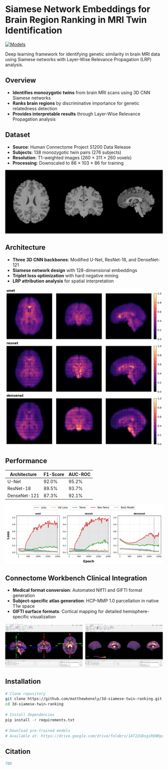 # Siamese Network Embeddings for Brain Region Ranking in MRI Twin Identification

[![Models](https://img.shields.io/badge/Models-Available-blue)](https://drive.google.com/drive/folders/1AT22UDsgiR6NRpqpN0CBJRxVZWEFfX68?usp=sharing)

Deep learning framework for identifying genetic similarity in brain MRI data using Siamese networks with Layer-Wise Relevance Propagation (LRP) analysis.

## Overview

- **Identifies monozygotic twins** from brain MRI scans using 3D CNN Siamese networks
- **Ranks brain regions** by discriminative importance for genetic relatedness detection  
- **Provides interpretable results** through Layer-Wise Relevance Propagation analysis

## Dataset

- **Source**: Human Connectome Project S1200 Data Release
- **Subjects**: 138 monozygotic twin pairs (276 subjects)
- **Resolution**: T1-weighted images (260 × 311 × 260 voxels)
- **Processing**: Downscaled to 86 × 103 × 86 for training

![Dataset Example](assets/dataset_example.png)

## Architecture

- **Three 3D CNN backbones**: Modified U-Net, ResNet-18, and DenseNet-121
- **Siamese network design** with 128-dimensional embeddings
- **Triplet loss optimization** with hard negative mining
- **LRP attribution analysis** for spatial interpretation

![Average LRP](assets/averagelrp.png)

## Performance

| Architecture | F1-Score | AUC-ROC |
|--------------|----------|---------|
| U-Net        | 92.0%    | 95.2%   |
| ResNet-18    | 89.5%    | 93.7%   |
| DenseNet-121 | 87.3%    | 92.1%   |

![Loss Graphs](assets/lossgraphs.png)

## Connectome Workbench Clinical Integration

- **Medical format conversion**: Automated NIfTI and GIFTI format generation
- **Subject-specific atlas generation**: HCP-MMP 1.0 parcellation in native T1w space
- **GIFTI surface formats**: Cortical mapping for detailed hemisphere-specific visualization

![Connectome Workbench](assets/volumeandsurface.png)

## Installation

```bash
# Clone repository
git clone https://github.com/matthewkenely/3d-siamese-twin-ranking.git
cd 3d-siamese-twin-ranking

# Install dependencies
pip install -r requirements.txt

# Download pre-trained models
# Available at: https://drive.google.com/drive/folders/1AT22UDsgiR6NRpqpN0CBJRxVZWEFfX68?usp=sharing
```

## Citation

```bibtex
TBD
```
